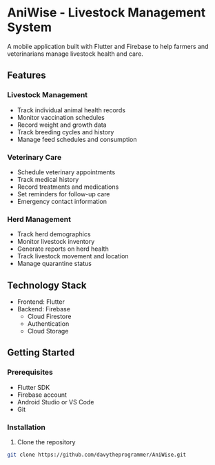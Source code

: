 # AniWise - Livestock Management System

A mobile application built with Flutter and Firebase to help farmers and veterinarians manage livestock health and care.

## Features

### Livestock Management
- Track individual animal health records
- Monitor vaccination schedules
- Record weight and growth data
- Track breeding cycles and history
- Manage feed schedules and consumption

### Veterinary Care
- Schedule veterinary appointments
- Track medical history
- Record treatments and medications
- Set reminders for follow-up care
- Emergency contact information

### Herd Management
- Track herd demographics
- Monitor livestock inventory
- Generate reports on herd health
- Track livestock movement and location
- Manage quarantine status

## Technology Stack
- Frontend: Flutter
- Backend: Firebase
  - Cloud Firestore
  - Authentication
  - Cloud Storage

## Getting Started

### Prerequisites
- Flutter SDK
- Firebase account
- Android Studio or VS Code
- Git

### Installation
1. Clone the repository
```bash
git clone https://github.com/davytheprogrammer/AniWise.git
